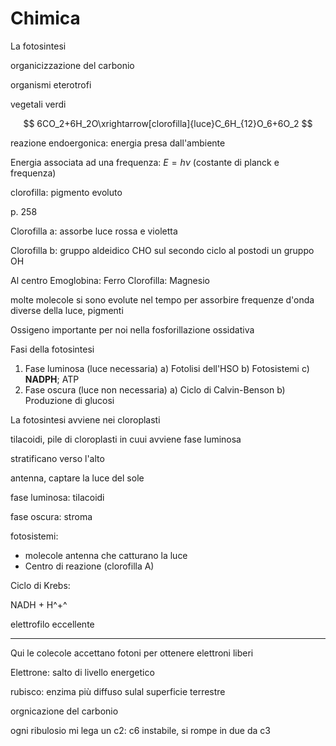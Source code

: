 # Chimica


La fotosintesi


organicizzazione del carbonio

organismi eterotrofi

vegetali verdi

$$
6CO_2+6H_2O\xrightarrow[clorofilla]{luce}C_6H_{12}O_6+6O_2
$$

reazione endoergonica: energia presa dall'ambiente


Energia associata ad una frequenza: $E=h\nu$ (costante di planck e frequenza)

clorofilla: pigmento evoluto

p. 258

Clorofilla a: assorbe luce rossa e violetta

Clorofilla b: gruppo aldeidico CHO sul secondo ciclo al postodi un gruppo OH


Al centro
Emoglobina: Ferro
Clorofilla: Magnesio

molte molecole si sono evolute nel tempo per assorbire frequenze d'onda diverse della luce, pigmenti

Ossigeno importante per noi nella fosforillazione ossidativa

Fasi della fotosintesi
1. Fase luminosa (luce necessaria)
a) Fotolisi dell'HSO
b) Fotosistemi
c) **NADPH**; ATP
2. Fase oscura (luce non necessaria)
a) Ciclo di Calvin-Benson
b) Produzione di glucosi


La fotosintesi avviene nei cloroplasti

tilacoidi, pile di cloroplasti in cuui avviene fase luminosa

stratificano verso l'alto

antenna, captare la luce del sole

fase luminosa: tilacoidi

fase oscura: stroma


fotosistemi:
* molecole antenna che catturano la luce
* Centro di reazione (clorofilla A)


Ciclo di Krebs:

NADH + H^+^

elettrofilo eccellente

---

Qui le colecole accettano fotoni per ottenere elettroni liberi

Elettrone: salto di livello energetico

rubisco: enzima più diffuso sulal superficie terrestre

orgnicazione del carbonio

ogni ribulosio mi lega un c2: c6 instabile, si rompe in due da c3


<!--stackedit_data:
eyJoaXN0b3J5IjpbLTE4MDYzNDEwMDAsMjc2Mzg5MjYwLDIwMj
AyNjAyNTUsLTY0Njk0NzExNl19
-->
